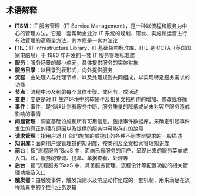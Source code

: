 ## 术语解释

* **ITSM**：IT 服务管理（IT Service Management），是一种以流程和服务为中心的管理方法。它是一套帮助企业对 IT 系统的规划、研发、实施和运营进行有效管理的高质量方法，其本质是一套方法论
* **ITIL**：IT Infrastructure Library，IT 基础架构标准库，ITIL 是 CCTA（英国国家电脑局）于 1980 年开发的一套 IT 服务管理标准库
* **服务**：服务场景的最小单元，具体提供服务的实体对象
* **服务目录**：以目录列表形式，向外提供服务
* **流程**：由处理人与处理节点，以及处理规则共同组成，以实现特定服务需求的功能
* **节点**：流程中涉及到的每个具体步骤，或环节，或活动
* **变更**：变更是对 IT 生产环境中的软硬件及相关文档所作的增加、修改或移除
* **事件**：事件，是指非计划有服务中断、服务质量的降低或尚未对客户服务造成影响的事情
* **问题管理**：调查基础设施和所有可用信息，包括事件数据库，来确定引起事件发生的真正的潜在原因以及提供的服务中可能存在的故障
* **请求管理**：指用户对 IT 部门施加的或提出的各种不同类型要求的一般描述
* **知识库**：面向用户或管理员的知识库，按类别及全文检索管理知识库
* **前台**：指“流程服务”SaaS 中，面向已有服务的用户，呈现出来的服务菜单或入口。如，服务的查询、提单、单据查看、处理等
* **后台**：指“流程服务”SaaS 中，具备服务管理、流程设计等配置功能的相关管理功能及入口
* **触发器**：由触发事件，触发规则以及响应动作组成的一套机制，用来满足在流程场景中的个性化业务逻辑
